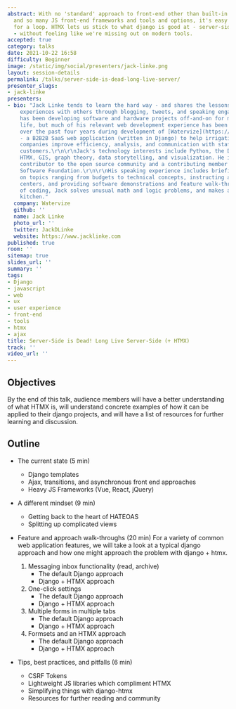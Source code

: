 ```yaml
---
abstract: With no 'standard' approach to front-end other than built-in templating
  and so many JS front-end frameworks and tools and options, it's easy to get thrown
  for a loop. HTMX lets us stick to what django is good at - server-side stuff, mainly
  - without feeling like we're missing out on modern tools.
accepted: true
category: talks
date: 2021-10-22 16:58
difficulty: Beginner
image: /static/img/social/presenters/jack-linke.png
layout: session-details
permalink: /talks/server-side-is-dead-long-live-server/
presenter_slugs:
- jack-linke
presenters:
- bio: "Jack Linke tends to learn the hard way - and shares the lessons from those
    experiences with others through blogging, tweets, and speaking engagements. He
    has been developing software and hardware projects off-and-on for most of his
    life, but much of his relevant web development experience has been hard-earned
    over the past four years during development of [Watervize](https://www.watervize.com)
    - a B2B2B SaaS web application (written in Django) to help irrigation water utility
    companies improve efficiency, analysis, and communication with staff and agriculture
    customers.\r\n\r\nJack's technology interests include Python, the Django project,
    HTMX, GIS, graph theory, data storytelling, and visualization. He is a frequent
    contributor to the open source community and a contributing member of the Python
    Software Foundation.\r\n\r\nHis speaking experience includes briefing Generals
    on topics ranging from budgets to technical concepts, instructing at formal training
    centers, and providing software demonstrations and feature walk-throughs.\r\n\r\nOutside
    of coding, Jack solves unusual math and logic problems, and makes a mess in the
    kitchen."
  company: Watervize
  github: ''
  name: Jack Linke
  photo_url: ''
  twitter: JackDLinke
  website: https://www.jacklinke.com
published: true
room: ''
sitemap: true
slides_url: ''
summary: ''
tags:
- Django
- javascript
- web
- ux
- user experience
- front-end
- tools
- htmx
- ajax
title: Server-Side is Dead! Long Live Server-Side (+ HTMX)
track: ''
video_url: ''
---
```


## Objectives

By the end of this talk, audience members will have a better understanding of what HTMX is, will understand concrete examples of how it can be applied to their django projects, and will have a list of resources for further learning and discussion.

## Outline

- The current state (5 min)
    - Django templates
    - Ajax, transitions, and asynchronous front end approaches
    - Heavy JS Frameworks (Vue, React, jQuery)

- A different mindset (9 min)
    - Getting back to the heart of HATEOAS
    - Splitting up complicated views

- Feature and approach walk-throughs (20 min)
  For a variety of common web application features, we will take a look at a typical django approach and how one might approach the problem with django + htmx.

    1. Messaging inbox functionality (read, archive)
        - The default Django approach
        - Django + HTMX approach
    2. One-click settings
        - The default Django approach
        - Django + HTMX approach
    3. Multiple forms in multiple tabs
        - The default Django approach
        - Django + HTMX approach
    4. Formsets and an HTMX approach
        - The default Django approach
        - Django + HTMX approach

- Tips, best practices, and pitfalls (6 min)
    - CSRF Tokens
    - Lightweight JS libraries which compliment HTMX
    - Simplifying things with django-htmx
    - Resources for further reading and community